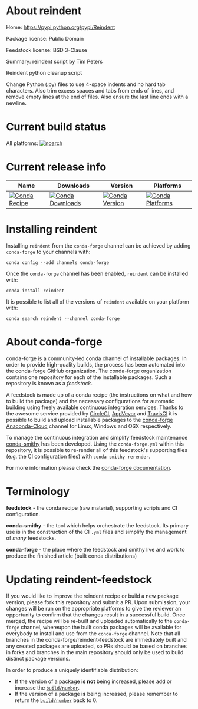 About reindent
==============

Home: https://pypi.python.org/pypi/Reindent

Package license: Public Domain

Feedstock license: BSD 3-Clause

Summary: reindent script by Tim Peters

Reindent python cleanup script

Change Python (.py) files to use 4-space indents and no hard
tab characters.  Also trim excess spaces and tabs from ends of
lines, and remove empty lines at the end of files.  Also
ensure the last line ends with a newline.


Current build status
====================

All platforms:
[![noarch](https://img.shields.io/circleci/project/github/conda-forge/reindent-feedstock/master.svg?label=noarch)](https://circleci.com/gh/conda-forge/reindent-feedstock)

Current release info
====================

| Name | Downloads | Version | Platforms |
| --- | --- | --- | --- |
| [![Conda Recipe](https://img.shields.io/badge/recipe-reindent-green.svg)](https://anaconda.org/conda-forge/reindent) | [![Conda Downloads](https://img.shields.io/conda/dn/conda-forge/reindent.svg)](https://anaconda.org/conda-forge/reindent) | [![Conda Version](https://img.shields.io/conda/vn/conda-forge/reindent.svg)](https://anaconda.org/conda-forge/reindent) | [![Conda Platforms](https://img.shields.io/conda/pn/conda-forge/reindent.svg)](https://anaconda.org/conda-forge/reindent) |

Installing reindent
===================

Installing `reindent` from the `conda-forge` channel can be achieved by adding `conda-forge` to your channels with:

```
conda config --add channels conda-forge
```

Once the `conda-forge` channel has been enabled, `reindent` can be installed with:

```
conda install reindent
```

It is possible to list all of the versions of `reindent` available on your platform with:

```
conda search reindent --channel conda-forge
```


About conda-forge
=================

conda-forge is a community-led conda channel of installable packages.
In order to provide high-quality builds, the process has been automated into the
conda-forge GitHub organization. The conda-forge organization contains one repository
for each of the installable packages. Such a repository is known as a *feedstock*.

A feedstock is made up of a conda recipe (the instructions on what and how to build
the package) and the necessary configurations for automatic building using freely
available continuous integration services. Thanks to the awesome service provided by
[CircleCI](https://circleci.com/), [AppVeyor](https://www.appveyor.com/)
and [TravisCI](https://travis-ci.org/) it is possible to build and upload installable
packages to the [conda-forge](https://anaconda.org/conda-forge)
[Anaconda-Cloud](https://anaconda.org/) channel for Linux, Windows and OSX respectively.

To manage the continuous integration and simplify feedstock maintenance
[conda-smithy](https://github.com/conda-forge/conda-smithy) has been developed.
Using the ``conda-forge.yml`` within this repository, it is possible to re-render all of
this feedstock's supporting files (e.g. the CI configuration files) with ``conda smithy rerender``.

For more information please check the [conda-forge documentation](https://conda-forge.org/docs/).

Terminology
===========

**feedstock** - the conda recipe (raw material), supporting scripts and CI configuration.

**conda-smithy** - the tool which helps orchestrate the feedstock.
                   Its primary use is in the construction of the CI ``.yml`` files
                   and simplify the management of *many* feedstocks.

**conda-forge** - the place where the feedstock and smithy live and work to
                  produce the finished article (built conda distributions)


Updating reindent-feedstock
===========================

If you would like to improve the reindent recipe or build a new
package version, please fork this repository and submit a PR. Upon submission,
your changes will be run on the appropriate platforms to give the reviewer an
opportunity to confirm that the changes result in a successful build. Once
merged, the recipe will be re-built and uploaded automatically to the
`conda-forge` channel, whereupon the built conda packages will be available for
everybody to install and use from the `conda-forge` channel.
Note that all branches in the conda-forge/reindent-feedstock are
immediately built and any created packages are uploaded, so PRs should be based
on branches in forks and branches in the main repository should only be used to
build distinct package versions.

In order to produce a uniquely identifiable distribution:
 * If the version of a package **is not** being increased, please add or increase
   the [``build/number``](https://conda.io/docs/user-guide/tasks/build-packages/define-metadata.html#build-number-and-string).
 * If the version of a package **is** being increased, please remember to return
   the [``build/number``](https://conda.io/docs/user-guide/tasks/build-packages/define-metadata.html#build-number-and-string)
   back to 0.
